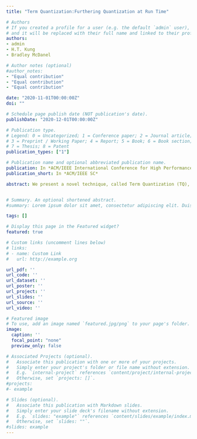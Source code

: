 ```yaml
---
title: "Term Quantization:Furthering Quantization at Run Time"

# Authors
# If you created a profile for a user (e.g. the default `admin` user), write the username (folder name) here 
# and it will be replaced with their full name and linked to their profile.
authors:
- admin
- H.T. Kung
- Bradley McDanel

# Author notes (optional)
#author_notes:
- "Equal contribution"
- "Equal contribution"
- "Equal contribution"

date: "2020-11-01T00:00:00Z"
doi: ""

# Schedule page publish date (NOT publication's date).
publishDate: "2020-12-01T00:00:00Z"

# Publication type.
# Legend: 0 = Uncategorized; 1 = Conference paper; 2 = Journal article;
# 3 = Preprint / Working Paper; 4 = Report; 5 = Book; 6 = Book section;
# 7 = Thesis; 8 = Patent
publication_types: ["1"]

# Publication name and optional abbreviated publication name.
publication: In *ACM/IEEE International Conference for High Performance Computing, Networking, Storage and Analysis (SC)*
publication_short: In *ACM/IEEE SC*

abstract: We present a novel technique, called Term Quantization (TQ), for furthering quantization at run time for improved computational efficiency of deep neural networks (DNNs) already quantized with conventional quantization methods. TQ operates on power-of-two terms in expressions of values. In computing a dot-product computation, TQ dynamically selects a fixed number of largest terms to use from values of the two vectors. By exploiting weight and data distributions typically present in DNNs, TQ has a minimal impact on DNN model performance (e.g., accuracy or perplexity). We use TQ to facilitate tightly synchronized processor arrays, such as systolic arrays, for efficient parallel processing. We evaluate TQ on an MLP for MNIST, multiple CNNs for ImageNet and an LSTM for Wikitext-2. We demonstrate significant reductions in inference computation costs (between 3-10×) compared to conventional uniform quantization for the same level of model performance.


# Summary. An optional shortened abstract.
#summary: Lorem ipsum dolor sit amet, consectetur adipiscing elit. Duis posuere tellus ac convallis placerat. Proin tincidunt magna sed ex sollicitudin condimentum.

tags: []

# Display this page in the Featured widget?
featured: true

# Custom links (uncomment lines below)
# links:
# - name: Custom Link
#   url: http://example.org

url_pdf: ''
url_code: ''
url_dataset: ''
url_poster: ''
url_project: ''
url_slides: ''
url_source: ''
url_video: ''

# Featured image
# To use, add an image named `featured.jpg/png` to your page's folder. 
image:
  caption: ''
  focal_point: "none"
  preview_only: false

# Associated Projects (optional).
#   Associate this publication with one or more of your projects.
#   Simply enter your project's folder or file name without extension.
#   E.g. `internal-project` references `content/project/internal-project/index.md`.
#   Otherwise, set `projects: []`.
#projects:
#- example

# Slides (optional).
#   Associate this publication with Markdown slides.
#   Simply enter your slide deck's filename without extension.
#   E.g. `slides: "example"` references `content/slides/example/index.md`.
#   Otherwise, set `slides: ""`.
#slides: example
---
```

